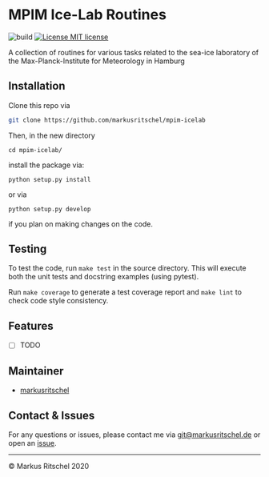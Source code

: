 # MPIM Ice-Lab Routines

![build](https://github.com/markusritschel/mpim-icelab/workflows/build/badge.svg)
[![License MIT license](https://img.shields.io/github/license/markusritschel/mpim-icelab)](./LICENSE)


A collection of routines for various tasks related to the sea-ice laboratory of the Max-Planck-Institute for Meteorology in Hamburg


## Installation
Clone this repo via
```bash
git clone https://github.com/markusritschel/mpim-icelab
```
Then, in the new directory
```
cd mpim-icelab/
```
install the package via:
```
python setup.py install
```
or via
```
python setup.py develop
```
if you plan on making changes on the code.


## Testing
To test the code, run `make test` in the source directory.
This will execute both the unit tests and docstring examples (using pytest).

Run `make coverage` to generate a test coverage report and `make lint` to check code style consistency.


## Features
* [ ] TODO


## Maintainer
- [markusritschel](https://github.com/markusritschel)


## Contact & Issues
For any questions or issues, please contact me via git@markusritschel.de or open an [issue](https://github.com/markusritschel/mpim-icelab/issues).


---
&copy; Markus Ritschel 2020
